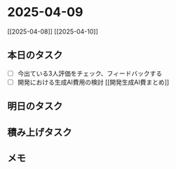 # 2025-04-09

[[2025-04-08]] [[2025-04-10]]

## 本日のタスク

- [ ] 今出ている3人評価をチェック、フィードバックする
- [ ] 開発における生成AI費用の検討 [[開発生成AI費まとめ]]

## 明日のタスク

## 積み上げタスク

## メモ
